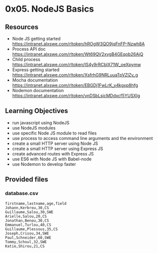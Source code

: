 # 0x05. NodeJS Basics

## Resources
* Node JS getting started <https://intranet.alxswe.com/rltoken/hROgW3QO9jqFnFP-Nzwh8A>
* Process API doc  <https://intranet.alxswe.com/rltoken/Wt69QV2xygB4GEqob26AjQ>
* Child process <https://intranet.alxswe.com/rltoken/IS4y9rRCblX71W_oeXpymw>
* Express getting started  <https://intranet.alxswe.com/rltoken/XsfrhG9NRLuuaTpVZlZv_g>
* Mocha documentation  <https://intranet.alxswe.com/rltoken/EBGDj1FwLrK_y4kgxp8hfg>
* Nodemon documentation  <https://intranet.alxswe.com/rltoken/vnDSbLsicMDdxcf5YUSXIg>

## Learning Objectives
* run javascript using NodeJS
* use NodeJS modules
* use specific Node JS module to read files
* use process to access command line arguments and the environment
* create a small HTTP server using Node JS
* create a small HTTP server using Express JS
* create advanced routes with Express JS
* use ES6 with Node JS with Babel-node
* use Nodemon to develop faster

## Provided files
### database.csv
```
firstname,lastname,age,field
Johann,Kerbrou,30,CS
Guillaume,Salou,30,SWE
Arielle,Salou,20,CS
Jonathan,Benou,30,CS
Emmanuel,Turlou,40,CS
Guillaume,Plessous,35,CS
Joseph,Crisou,34,SWE
Paul,Schneider,60,SWE
Tommy,Schoul,32,SWE
Katie,Shirou,21,CS
```
